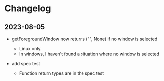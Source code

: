 # Changelog

## 2023-08-05

- getForegroundWindow now returns ("", None) if no window is selected 
    - Linux only. 
    - In windows, I haven't found a situation where no window is selected

- add spec test
    - Function return types are in the spec test
